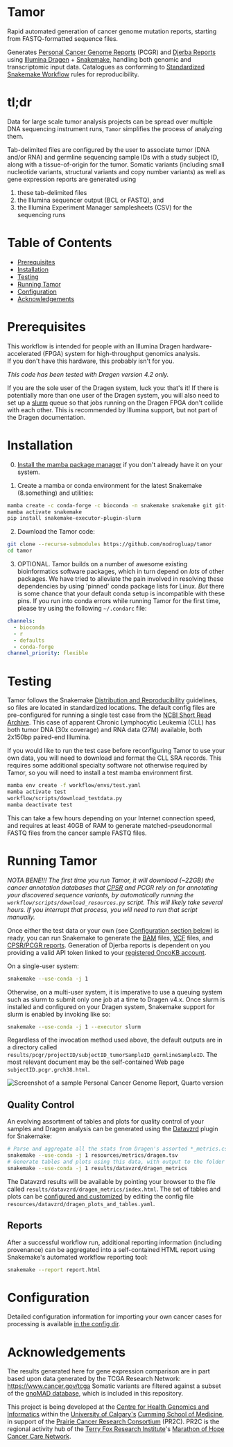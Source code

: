 # Tamor

Rapid automated generation of cancer genome mutation reports, starting from FASTQ-formatted sequence files. 

Generates [Personal Cancer Genome Reports](https://sigven.github.io/pcgr/) (PCGR) and [Djerba Reports](https://github.com/oicr-gsi/djerba) using 
[Illumina Dragen](https://www.illumina.com/products/by-type/informatics-products/dragen-secondary-analysis.html) + 
[Snakemake](https://snakemake.github.io/), handling both genomic and transcriptomic input data. 
Catalogues as conforming to [Standardized Snakemake Workflow](https://snakemake.github.io/snakemake-workflow-catalog/#standardized) rules for reproducibility.

# tl;dr

Data for large scale tumor analysis projects can be spread over multiple DNA sequencing instrument runs, ``Tamor`` simplifies the process of analyzing them.

Tab-delimited files are configured by the user to associate tumor (DNA and/or RNA) and germline sequencing sample IDs with a study subject ID, along with a tissue-of-origin for the tumor. 
Somatic variants (including small nucleotide variants, structural variants and copy number variants) as well as gene expression reports are generated using 
1) these tab-delimited files
2) the Illumina sequencer output (BCL or FASTQ), and
3) the Illumina Experiment Manager samplesheets (CSV) for the sequencing runs

# Table of Contents
* [Prerequisites](#prerequisites)
* [Installation](#installation)
* [Testing](#testing)
* [Running Tamor](#running-tamor)
* [Configuration](#configuration)
* [Acknowledgements](#acknowledgements)

# Prerequisites

This workflow is intended for people with an Illumina Dragen hardware-accelerated (FPGA) system for high-throughput genomics analysis.  
If you don't have this hardware, this probably isn't for you.

*This code has been tested with Dragen version 4.2 only.*

If you are the sole user of the Dragen system, luck you: that's it! If there is potentially more than one user of the Dragen system, you will 
also need to set up a [slurm](https://slurm.schedmd.com/quickstart_admin.html#quick_start) queue so that jobs running on the Dragen FPGA don't collide with each other.
This is recommended by Illumina support, but not part of the Dragen documentation.

# Installation

0. [Install the mamba package manager](https://mamba.readthedocs.io/en/latest/installation/mamba-installation.html) if you don't already have it on your system.

1. Create a mamba or conda environment for the latest Snakemake (8.something) and utilities:

```bash 
mamba create -c conda-forge -c bioconda -n snakemake snakemake git git-lfs wget conda=24.7.1
mamba activate snakemake
pip install snakemake-executor-plugin-slurm
```
2. Download the Tamor code:

```bash
git clone --recurse-submodules https://github.com/nodrogluap/tamor
cd tamor
```

3. OPTIONAL. Tamor builds on a number of awesome existing bioinformatics software packages, which in turn depend on *lots* of other packages.
We have tried to alleviate the pain involved in resolving these dependencies by using 'pinned' conda package lists for Linux. 
*But* there is some chance that your default conda setup is incompatible with these pins. 
If you run into conda errors while running Tamor for the first time, please try using the following ``~/.condarc`` file:

```yaml
channels:
  - bioconda
  - r
  - defaults
  - conda-forge
channel_priority: flexible
```

# Testing

Tamor follows the Snakemake [Distribution and Reproducibility](https://snakemake.readthedocs.io/en/stable/snakefiles/deployment.html) guidelines, so files are located in standardized locations.
The default config files are pre-configured for running a single test case from the [NCBI Short Read Archive](https://www.ncbi.nlm.nih.gov/bioproject/PRJNA433607).  This case of apparent Chronic
Lymphocytic Leukemia (CLL) has both tumor DNA (30x coverage) and RNA data (27M) available, both 2x150bp paired-end Illumina.

If you would like to run the test case before reconfiguring Tamor to use your own data, you will need to download and format the CLL SRA records. 
This requires some additional specialty software not otherwise required by Tamor, so you will need to install a test mamba environment first.

```bash
mamba env create -f workflow/envs/test.yaml
mamba activate test
workflow/scripts/download_testdata.py
mamba deactivate test
```

This can take a few hours depending on your Internet connection speed, and requires at least 40GB of RAM to generate matched-pseudonormal FASTQ files from the cancer sample FASTQ files.

# Running Tamor

*NOTA BENE!!! The first time you run Tamor, it will download (~22GB) the cancer annotation databases that [CPSR](https://github.com/sigven/cpsr) and PCGR rely on for annotating your discovered sequence variants, by automatically running the ``workflow/scripts/download_resources.py`` script. This will likely take several hours. If you interrupt that process, you will need to run that script manually.*

Once either the test data or your own (see [Configuration section below](#configuration)) is ready, you can run Snakemake to generate the 
[BAM](https://en.wikipedia.org/wiki/Binary_Alignment_Map) files, 
[VCF](https://en.wikipedia.org/wiki/Variant_Call_Format) files, and 
[CPSR/PCGR reports](https://sigven.github.io/pcgr/index.html). 
Generation of Djerba reports is dependent on you providing a valid API token linked to your [registered OncoKB account](https://www.oncokb.org/account/register).

On a single-user system:

```bash
snakemake --use-conda -j 1
```

Otherwise, on a multi-user system, it is imperative to use a queuing system such as slurm to submit only one job at a time to Dragen v4.x. 
Once slurm is installed and configured on your Dragen system, Snakemake support for slurm is enabled by invoking like so:
  
```bash
snakemake --use-conda -j 1 --executor slurm
```

Regardless of the invocation method used above, the default outputs are in a directory called ``results/pcgr/projectID/subjectID_tumorSampleID_germlineSampleID``. 
The most relevant document may be the self-contained Web page ``subjectID.pcgr.grch38.html``.

![Screenshot of a sample Personal Cancer Genome Report, Quarto version](docs/pcgr_screenshot.png)

## Quality Control
An evolving assortment of tables and plots for quality control of your samples and Dragen analysis can be generated using the [Datavzrd](https://datavzrd.github.io/) plugin for Snakemake:

```bash
# Parse and aggregate all the stats from Dragen's assorted *_metrics.csv files into a new file called resources/metrics/dragen.tsv
snakemake --use-conda -j 1 resources/metrics/dragen.tsv
# Generate tables and plots using this data, with output to the folder results/datavzrd/dragen_metrics
snakemake --use-conda -j 1 results/datavzrd/dragen_metrics
```
The Datavzrd results will be available by pointing your browser to the file called ``results/datavzrd/dragen_metrics/index.html``. 
The set of tables and plots can be [configured and customized](https://datavzrd.github.io/docs/configuration.html) by editing the config file ``resources/datavzrd/dragen_plots_and_tables.yaml``.

## Reports
After a successful workflow run, additional reporting information (including provenance) can be aggregated into a self-contained HTML report using 
Snakemake's automated workflow reporting tool:

```bash
snakemake --report report.html
```

# Configuration

Detailed configuration information for importing your own cancer cases for processing is available [in the config dir](config/README.md).

# Acknowledgements

The results generated here for gene expression comparison are in part based upon data generated by the TCGA Research Network: <https://www.cancer.gov/tcga>
Somatic variants are filtered against a subset of the [gnoMAD database](https://gnomad.broadinstitute.org/), 
which is included in this repository.

This project is being developed at the [Centre for Health Genomics and Informatics](https://cumming.ucalgary.ca/research/cat/health-genomics/home) 
within the [University of Calgary's](https://www.ucalgary.ca/) [Cumming School of Medicine](https://cumming.ucalgary.ca/), 
in support of the [Prairie Cancer Research Consortium](https://www.marathonofhopecancercentres.ca/our-network/consortium/prairies-cancer-research-consortium) (PR2C). 
PR2C is the regional activity hub of the [Terry Fox Research Institute](https://www.tfri.ca/)'s 
[Marathon of Hope Cancer Care Network](https://www.marathonofhopecancercentres.ca/).
